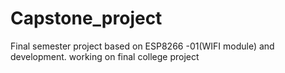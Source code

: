 # Capstone_project
Final semester project based on ESP8266 -01(WIFI module) and development.
working on final college project

